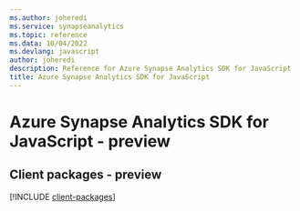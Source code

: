 ```yaml
---
ms.author: joheredi
ms.service: synapseanalytics
ms.topic: reference
ms.data: 10/04/2022
ms.devlang: javascript
author: joheredi
description: Reference for Azure Synapse Analytics SDK for JavaScript
title: Azure Synapse Analytics SDK for JavaScript
---
```

# Azure Synapse Analytics SDK for JavaScript - preview

## Client packages - preview
[!INCLUDE [client-packages](synapse-analytics-client-index.md)]